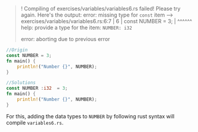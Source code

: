 >! Compiling of exercises/variables/variables6.rs failed! Please try again. Here's the output:
>error: missing type for `const` item
> --> exercises/variables/variables6.rs:6:7
>  |
>6 | const NUMBER = 3;
>  |       ^^^^^^ help: provide a type for the item: `NUMBER: i32`
>
>error: aborting due to previous error

```rust
//Origin
const NUMBER = 3;
fn main() {
    println!("Number {}", NUMBER);
}
```

```rust
//Solutions
const NUMBER :i32  = 3;
fn main() {
    println!("Number {}", NUMBER);
}
```

For this, adding the data types to `NUMBER` by following rust syntax will compile `variables6.rs`.